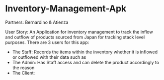 # Inventory-Management-Apk
Partners:
Bernardino & Atienza

User Story:
An Application for inventory management to track the inflow and outflow of products sourced from Japan for tracking stack level purposes. There are 3 users for this app:
- The Staff: Records the items within the inventory whether it is inflowed or outflowed with their data such as 
- The Admin: Has Staff access and can delete the product accordingly to the reason
- The Client: 
